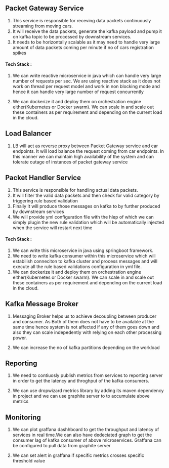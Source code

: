 ## Packet Gateway Service

1. This service is responsible for receving data packets continuously streaming from moving cars.
2. It will receive the data packets, generate the kafka payload and pump it on kafka topic to be processed by downstream services.
3. It needs to be horizontally scalable as it may need to handle very large amount of data packets coming per minute if no of cars registration spikes 

#### Tech Stack :

1. We can write reactive microservice in java which can handle very large number of requests per sec. We are using reactive stack as it does not work on thread per request model and work in non blocking mode and hence it can handle very large number of request concurrently
   
2. We can dockerize it and deploy them on orchestration engine either(Kubernetes or Docker swarm). We can scale in and scale out these containers as per requirement and depending on the current load in the cloud. 

## Load Balancer

1. LB will act as reverse proxy between Packet Gateway service and car endpoints. It will load balance the request coming from car endpoints. In this manner we can maintain high availability of the system and can tolerate outage of instances of packet gateway service

## Packet Handler Service

1. This service is responsible for handling actual data packets.
2. It will filter the valid data packets and then check for valid category by triggering rule based validation
3. Finally It will produce those messages on kafka to by further produced by downstream services
4. We will provide yml configuration file with the hlep of which we can simply plugin the new rule validation which will be automatically injected when the service will restart next time

#### Tech Stack :

1. We can write this microservice in java using springboot framework. 
2. We need to write kafka consumer within this microservice which will estabilish conneciton to kafka cluster and process messages and will execute all the rule based validations configuration in yml file.
3. We can dockerize it and deploy them on orchestration engine either(Kubernetes or Docker swarm). We can scale in and scale out
   these containers as per requirement and depending on the current load in the cloud.


## Kafka Message Broker

1. Messaging Broker helps us to achieve decoupling between producer and consumer. As Both of them does not have to be available at the same time hence system is not affected if any of them goes down and also they can scale indepedently with relying on each other processing power.

2. We can increase the no of kafka partitions depending on the workload

## Reporting

1. We need to contiuosly publish metrics from services to reporting server in order to get the latency and throghput of the kafka consumers.

2. We can use dropwizard metrics library by adding its maven dependency in project and we can use graphite server to to accumulate above metrics

## Monitoring

1. We can plot graffana dashhboard to get the throughput and latency of services in real time.We can also have dedeciated graph to get the consumer lag of kafka consumer of above microservices. Graffana can be configured to pull data from graphite server

2. We can set alert in graffana if specific metrics crosses specific threshold value
